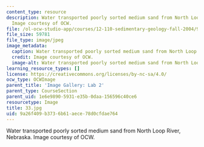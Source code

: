 ```yaml
---
content_type: resource
description: Water transported poorly sorted medium sand from North Loop River, Nebraska.
  Image courtesy of OCW.
file: /ol-ocw-studio-app/courses/12-110-sedimentary-geology-fall-2004/9a26f409b3736b61aece78d0cfdae764_33.jpg
file_size: 59781
file_type: image/jpeg
image_metadata:
  caption: Water transported poorly sorted medium sand from North Loop River, Nebraska.
  credit: Image courtesy of OCW.
  image-alt: Water transported poorly sorted medium sand from North Loop River, Nebraska.
learning_resource_types: []
license: https://creativecommons.org/licenses/by-nc-sa/4.0/
ocw_type: OCWImage
parent_title: 'Image Gallery: Lab 2'
parent_type: CourseSection
parent_uid: 1e6e9890-5931-e35b-0daa-156596c40ce6
resourcetype: Image
title: 33.jpg
uid: 9a26f409-b373-6b61-aece-78d0cfdae764
---
```

Water transported poorly sorted medium sand from North Loop River, Nebraska. Image courtesy of OCW.